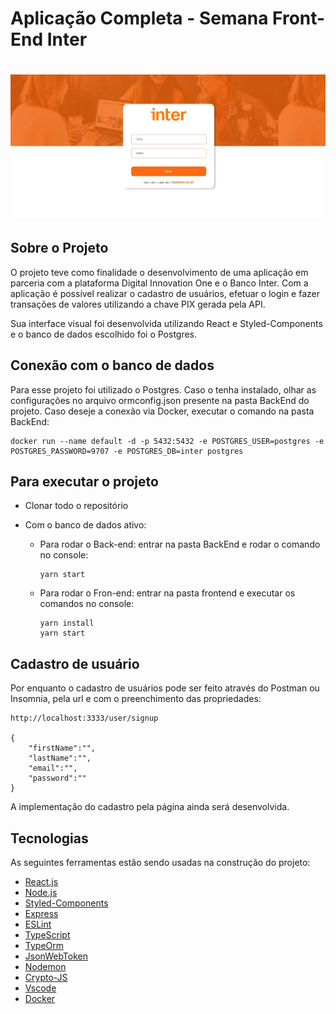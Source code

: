# Aplicação Completa - Semana Front-End Inter



# ![InterApp](frontend/src/assets/images/InterApp.jpg)



## Sobre o Projeto

O projeto teve como finalidade o desenvolvimento de uma aplicação em parceria com a plataforma Digital Innovation One e o Banco Inter. Com a aplicação é possível realizar o cadastro de usuários, efetuar o login e fazer transações de valores utilizando a chave PIX gerada pela API.

Sua interface visual foi desenvolvida utilizando React e Styled-Components e o banco de dados escolhido foi o Postgres.



## Conexão com o banco de dados

Para esse projeto foi utilizado o Postgres. Caso o tenha instalado, olhar as configurações no arquivo ormconfig.json presente na pasta BackEnd do projeto. Caso deseje a conexão via Docker, executar o comando na pasta BackEnd:

```
docker run --name default -d -p 5432:5432 -e POSTGRES_USER=postgres -e POSTGRES_PASSWORD=9707 -e POSTGRES_DB=inter postgres
```



## Para executar o projeto

- Clonar todo o repositório  

- Com o banco de dados ativo:

  - Para rodar o Back-end: entrar na pasta BackEnd e rodar o comando no console:

    ```
    yarn start
    ```

    

  - Para rodar o Fron-end: entrar na pasta frontend e executar os comandos no console:

    ```
    yarn install
    yarn start
    ```



## Cadastro de usuário

Por enquanto o cadastro de usuários pode ser feito através do Postman ou Insomnia, pela url e com o preenchimento das propriedades:

```
http://localhost:3333/user/signup

{
    "firstName":"",
    "lastName":"",
    "email":"",
    "password":""
}
```

A implementação do cadastro pela página ainda será desenvolvida.



## Tecnologias

As seguintes ferramentas estão sendo usadas na construção do projeto:

- [React.js](https://pt-br.reactjs.org/)
- [Node.js](https://nodejs.org/)
- [Styled-Components](https://styled-components.com/)
- [Express](https://expressjs.com/pt-br/)
- [ESLint](https://eslint.org/)
- [TypeScript](https://www.typescriptlang.org/)
- [TypeOrm](https://typeorm.io/#/)
- [JsonWebToken](https://www.npmjs.com/package/jsonwebtoken)
- [Nodemon](https://www.npmjs.com/package/nodemon)
- [Crypto-JS](https://www.npmjs.com/package/crypto-js)
- [Vscode](https://code.visualstudio.com/)
- [Docker](https://docs.docker.com/)
